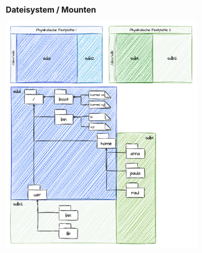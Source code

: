 ## Dateisystem / Mounten

<img src="/images/hd-chart.png" style="height:600px; width:auto;aspect-ratio:1;margin-inline:auto"/>

